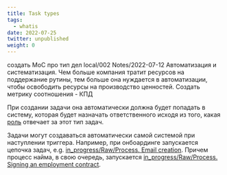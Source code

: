 ```yaml
---
title: Task types
tags:
  - whatis
date: 2022-07-25
twitter: unpublished
weight: 0
---
```


создать MoC про тип дел local/002 Notes/2022-07-12 Автоматизация и систематизация. Чем больше компания тратит ресурсов на поддержание рутины, тем больше она нуждается в автоматизации, чтобы освободить ресурсы на производство ценностей. Создать метрику соотношения - КПД

При создании задачи она автоматически должна будет попадать в систему, которая будет назначать ответственного исходя из того, какая [роль](Roles.md) отвечает за этот тип задач.

Задачи могут создаваться автоматически самой системой при наступлении триггера. Например, при онбоардинге запускается цепочка задач, e.g. [in_progress/Raw/Process. Email creation](Process.%20Email%20creation.md). Причем процесс найма, в свою очередь, запускается [in_progress/Raw/Process. Signing an employment contract](Process.%20Signing%20an%20employment%20contract.md).
